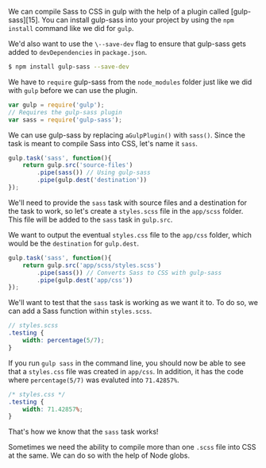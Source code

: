 We can compile Sass to CSS in gulp with the help of a plugin called [gulp-sass][15]. You can install gulp-sass into your project by using the `npm install` command like we did for `gulp`. 

We'd also want to use the `\--save-dev` flag to ensure that gulp-sass gets added to `devDependencies` in `package.json`. 
​    
```bash    
$ npm install gulp-sass --save-dev
```

We have to `require` gulp-sass from the `node_modules` folder just like we did with `gulp` before we can use the plugin. 
​    
```javascript    
var gulp = require('gulp');
// Requires the gulp-sass plugin
var sass = require('gulp-sass');
```

We can use gulp-sass by replacing `aGulpPlugin()` with `sass()`. Since the task is meant to compile Sass into CSS, let's name it `sass`. 
​    
```javascript    
gulp.task('sass', function(){
	return gulp.src('source-files')
		.pipe(sass()) // Using gulp-sass
		.pipe(gulp.dest('destination'))
});
```

We'll need to provide the `sass` task with source files and a destination for the task to work, so let's create a `styles.scss` file in the `app/scss` folder. This file will be added to the `sass` task in `gulp.src`. 

We want to output the eventual `styles.css` file to the `app/css` folder, which would be the `destination` for `gulp.dest`. 
​    
```javascript    
gulp.task('sass', function(){
	return gulp.src('app/scss/styles.scss')
		.pipe(sass()) // Converts Sass to CSS with gulp-sass
		.pipe(gulp.dest('app/css'))
});
```

We'll want to test that the `sass` task is working as we want it to. To do so, we can add a Sass function within `styles.scss`. 
​    
```scss    
// styles.scss
.testing {
	width: percentage(5/7);
}
```

If you run `gulp sass` in the command line, you should now be able to see that a `styles.css` file was created in `app/css`. In addition, it has the code where `percentage(5/7)` was evaluted into `71.42857%`. 
​    
```css    
/* styles.css */
.testing {
	width: 71.42857%; 
}
```

That's how we know that the `sass` task works! 

Sometimes we need the ability to compile more than one `.scss` file into CSS at the same. We can do so with the help of Node globs. 